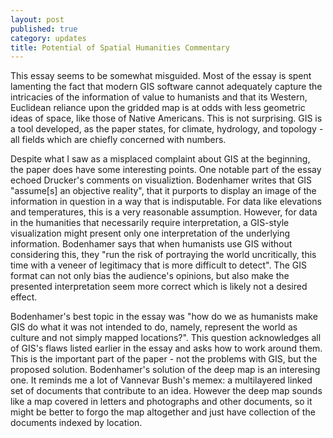 ```yaml
---
layout: post
published: true
category: updates
title: Potential of Spatial Humanities Commentary
---
```

This essay seems to be somewhat misguided. Most of the essay is spent lamenting the fact that modern GIS software cannot adequately capture the intricacies of the information of value to humanists and that its Western, Euclidean reliance upon the gridded map is at odds with less geometric ideas of space, like those of Native Americans. This is not surprising. GIS is a tool developed, as the paper states, for climate, hydrology, and topology - all fields which are chiefly concerned with numbers.

Despite what I saw as a misplaced complaint about GIS at the beginning, the paper does have some interesting points. One notable part of the essay echoed Drucker's comments on visualiztion. Bodenhamer writes that GIS "assume[s] an objective reality", that it purports to display an image of the information in question in a way that is indisputable. For data like elevations and temperatures, this is a very reasonable assumption. However, for data in the humanities that necessarily require interpretation, a GIS-style visualization might present only one interpretation of the underlying information. Bodenhamer says that when humanists use GIS without considering this, they "run the risk of portraying the world uncritically, this time with a veneer of legitimacy that is more difficult to detect". The GIS format can not only bias the audience's opinions, but also make the presented interpretation seem more correct which is likely not a desired effect. 

Bodenhamer's best topic in the essay was "how do we as humanists make GIS do what it was not intended to do, namely, represent the world as culture and not simply mapped locations?". This question acknowledges all of GIS's flaws listed earlier in the essay and asks how to work around them. This is the important part of the paper - not the problems with GIS, but the proposed solution. Bodenhamer's solution of the deep map is an interesing one. It reminds me a lot of Vannevar Bush's memex: a multilayered linked set of documents that contribute to an idea. However the deep map sounds like a map covered in letters and photographs and other documents, so it might be better to forgo the map altogether and just have collection of the documents indexed by location.
